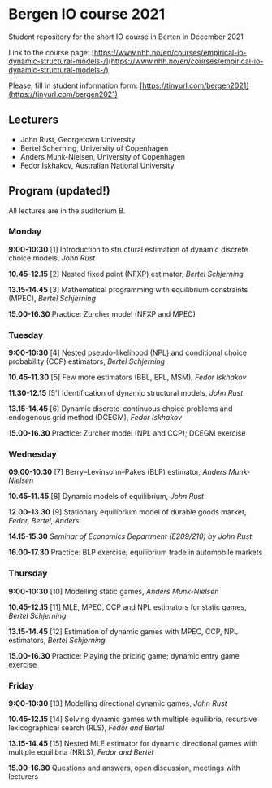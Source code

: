 # Bergen IO course 2021
Student repository for the short IO course in Berten in December 2021

Link to the course page: [https://www.nhh.no/en/courses/empirical-io-dynamic-structural-models-/](https://www.nhh.no/en/courses/empirical-io-dynamic-structural-models-/)

Please, fill in student information form: [https://tinyurl.com/bergen2021](https://tinyurl.com/bergen2021)


<!-- Accept the GitHub Classroom assignment to submit your code to Anders for **the tournament**:
[https://classroom.github.com/a/qHIVxVAm](https://classroom.github.com/a/qHIVxVAm)

- This will create your personal repository to develop player code that we will be able to collect and put into a tournament
 -->

## Lecturers

- John Rust, Georgetown University
- Bertel Scherning, University of Copenhagen
- Anders Munk-Nielsen, University of Copenhagen
- Fedor Iskhakov, Australian National University


## Program (updated!)

All lectures are in the auditorium B.

### Monday

**9:00-10:30** [1] Introduction to structural estimation of dynamic discrete choice models, *John Rust*

**10.45-12.15** [2] Nested fixed point (NFXP) estimator, *Bertel Schjerning*

**13.15-14.45** [3] Mathematical programming with equilibrium constraints (MPEC), *Bertel Schjerning*

**15.00-16.30** Practice: Zurcher model (NFXP and MPEC)

### Tuesday

**9:00-10:30** [4] Nested pseudo-likelihood (NPL) and conditional choice probability (CCP) estimators, *Bertel Schjerning*

**10.45-11.30** [5] Few more estimators (BBL, EPL, MSM), *Fedor Iskhakov*

**11.30-12.15** [5'] Identification of dynamic structural models, *John Rust*

**13.15-14.45** [6] Dynamic discrete-continuous choice problems and endogenous grid method (DCEGM), *Fedor Iskhakov*

**15.00-16.30** Practice: Zurcher model (NPL and CCP); DCEGM exercise

### Wednesday

**09.00-10.30** [7] Berry–Levinsohn–Pakes (BLP) estimator, *Anders Munk-Nielsen*

**10.45-11.45** [8] Dynamic models of equilibrium, *John Rust*

**12.00-13.30** [9] Stationary equilibrium model of durable goods market, *Fedor, Bertel, Anders*

**14.15-15.30** *Seminar of Economics Department (E209/210) by John Rust*

**16.00-17.30** Practice: BLP exercise; equilibrium trade in automobile markets


### Thursday

**9:00-10:30** [10] Modelling static games, *Anders Munk-Nielsen*

**10.45-12.15** [11] MLE, MPEC, CCP and NPL estimators for static games, *Bertel Schjerning*

**13.15-14.45** [12] Estimation of dynamic games with MPEC, CCP, NPL estimators, *Bertel Schjerning*

**15.00-16.30** Practice: Playing the pricing game; dynamic entry game exercise


### Friday

**9:00-10:30** [13] Modelling directional dynamic games, *John Rust*

**10.45-12.15** [14] Solving dynamic games with multiple equilibria, recursive lexicographical search (RLS), *Fedor and Bertel*

**13.15-14.45** [15] Nested MLE estimator for dynamic directional games with multiple equilibria (NRLS), *Fedor and Bertel*

**15.00-16.30** Questions and answers, open discussion, meetings with lecturers

